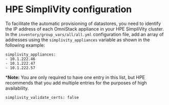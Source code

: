 # HPE SimpliVity configuration


To facilitate the automatic provisioning of datastores, you need to
identify the IP address of each OmniStack appliance in your HPE SimpliVity cluster. In the `inventory/group_vars/all/all.yml`
configuration file, add an array of addresses using the `simplivity_appliances` variable as shown in the following example:

```
simplivity_appliances:
- 10.1.222.46
- 10.1.222.47
- 10.1.222.57
```

***Note:** You are only required to have one entry
in this list, but HPE recommends that you add multiple entries for the purposes of high availability.


```
simplivity_validate_certs: false
```
